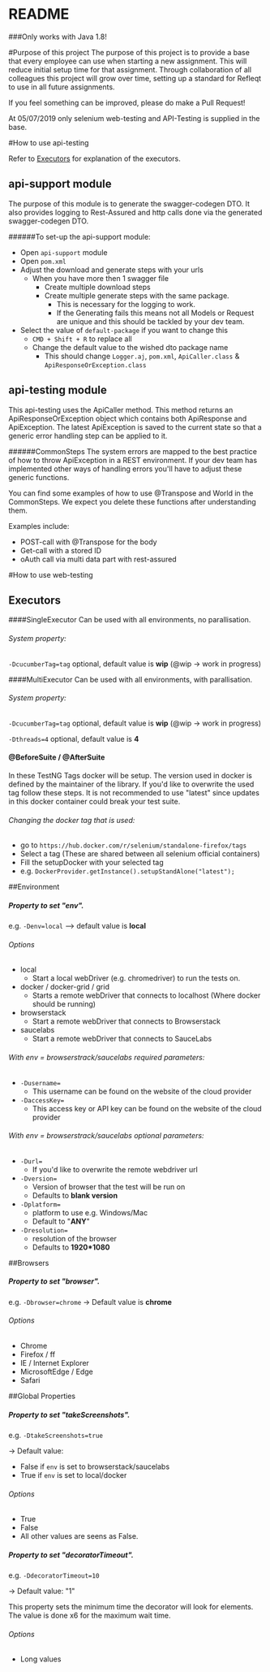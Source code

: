# README #

###Only works with Java 1.8!

#Purpose of this project
The purpose of this project is to provide a base that every employee can use when starting a
new assignment. This will reduce initial setup time for that assignment. Through collaboration
of all colleagues this project will grow over time, setting up a standard for Refleqt to use
in all future assignments.

If you feel something can be improved, please do make a Pull Request!

At 05/07/2019 only selenium web-testing and API-Testing is supplied in the base.

#How to use api-testing

Refer to [Executors](README.md#executors) for explanation of the executors.

## api-support module
The purpose of this module is to generate the swagger-codegen DTO. It 
also provides logging to Rest-Assured and http calls done via the 
generated swagger-codegen DTO.

######To set-up the api-support module:
 * Open `api-support` module
 * Open `pom.xml`
 * Adjust the download and generate steps with your urls
    * When you have more then 1 swagger file
        * Create multiple download steps
        * Create multiple generate steps with the same package.
            * This is necessary for the logging to work.
            * If the Generating fails this means not all Models or Request
            are unique and this should be tackled by your dev team.
 * Select the value of `default-package` if you want to change this
    * `CMD + Shift + R` to replace all
    * Change the default value to the wished dto package name
        * This should change `Logger.aj`, `pom.xml`, `ApiCaller.class` & `ApiResponseOrException.class` 

## api-testing module
This api-testing uses the ApiCaller method. This method returns an
ApiResponseOrException object which contains both ApiResponse and 
ApiException. The latest ApiException is saved to the current state
so that a generic error handling step can be applied to it.

######CommonSteps
The system errors are mapped to the best practice of how to throw 
ApiException in a REST environment. If your dev team has implemented
other ways of handling errors you'll have to adjust these generic
functions.

You can find some examples of how to use @Transpose and World
in the CommonSteps. We expect you delete these functions after
understanding them.

Examples include:
 * POST-call with @Transpose for the body
 * Get-call with a stored ID
 * oAuth call via multi data part with rest-assured

#How to use web-testing

## Executors
####SingleExecutor
Can be used with all environments, no parallisation.

###### System property:
`-DcucumberTag=tag` optional, default value is **wip** (@wip -> work in progress)

####MultiExecutor
Can be used with all environments, with parallisation. 

###### System property:
`-DcucumberTag=tag` optional, default value is **wip** (@wip -> work in progress)

`-Dthreads=4` optional, default value is **4** 

#### @BeforeSuite / @AfterSuite
In these TestNG Tags docker will be setup. The version used in docker is defined by 
the maintainer of the library. If you'd like to overwrite the used tag follow these steps.
It is not recommended to use "latest" since updates in this docker container could break
your test suite.

###### Changing the docker tag that is used:

 * go to `https://hub.docker.com/r/selenium/standalone-firefox/tags`
 * Select a tag (These are shared between all selenium official containers)
 * Fill the setupDocker with your selected tag
 * e.g. `DockerProvider.getInstance().setupStandAlone("latest");`


##Environment
##### Property to set "env".
e.g. `-Denv=local` --> default value is **local**

###### Options

 * local
    * Start a local webDriver (e.g. chromedriver) to run the tests on.
 * docker / docker-grid / grid
    * Starts a remote webDriver that connects to localhost (Where docker should be running)
 * browserstack
    * Start a remote webDriver that connects to Browserstack
 * saucelabs
    * Start a remote webDriver that connects to SauceLabs
 
###### With env = browserstrack/saucelabs required parameters:

  * `-Dusername= `
    * This username can be found on the website of the cloud provider
  * `-DaccessKey= ` 
      * This access key or API key can be found on the website of the cloud provider
      
###### With env = browserstrack/saucelabs optional parameters:

  * `-Durl= `
    * If you'd like to overwrite the remote webdriver url
  * `-Dversion= `
    * Version of browser that the test will be run on
    * Defaults to **blank version**
  * `-Dplatform= `
    * platform to use e.g. Windows/Mac
    * Default to "**ANY**"
  * `-Dresolution= `
    * resolution of the browser
    * Defaults to **1920*1080**
  
##Browsers
##### Property to set "browser".
e.g. `-Dbrowser=chrome` -> Default value is **chrome**

###### Options
* Chrome
* Firefox / ff
* IE / Internet Explorer
* MicrosoftEdge / Edge
* Safari

##Global Properties
##### Property to set "takeScreenshots".
e.g. `-DtakeScreenshots=true` 
   
-> Default value:
        
* False if `env` is set to browserstack/saucelabs
* True if `env` is set to local/docker

###### Options
* True
* False
* All other values are seens as False.

##### Property to set "decoratorTimeout".
e.g. `-DdecoratorTimeout=10` 
   
-> Default value: "1"

This property sets the minimum time the decorator will look for elements.
The value is done x6 for the maximum wait time.

###### Options
* Long values